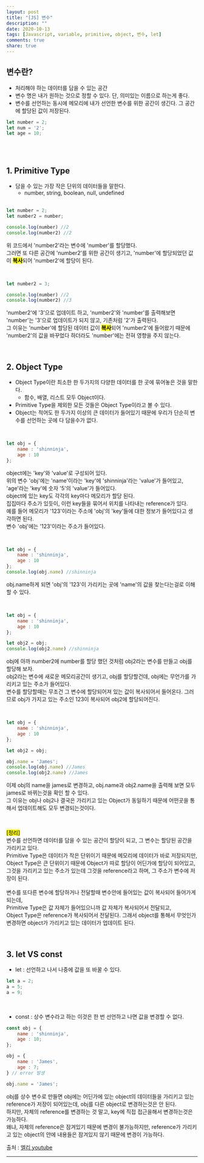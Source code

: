 ```yaml
---
layout: post
title: "[JS] 변수"
description: ""
date: 2020-10-13
tags: [Javascript, variable, primitive, object, 변수, let]
comments: true
share: true
---
```


## 변수란?

* 처리해야 하는 데이터를 담을 수 있는 공간
* 변수 명은 내가 원하는 것으로 정할 수 있다. 단, 의미있는 이름으로 하는게 좋다.
* 변수를 선언하는 동시에 메모리에 내가 선언한 변수를 위한 공간이 생긴다. 그 공간에 할당된 값이 저장된다.

```javascript
let number = 2;
let num = '2';
let age = 10;
```
<br>
<br>


## 1. Primitive Type

* 담을 수 있는 가장 작은 단위의 데이터들을 말한다.<br>
    - number, string, boolean, null, undefined<br><br>


```javascript
let number = 2;
let number2 = number;

console.log(number) //2
console.log(number2) //2
```

위 코드에서 'number2'라는 변수에 'number'를 할당했다.<br>
그러면 또 다른 공간에 'number2'를 위한 공간이 생기고,
'number'에 할당되었던 값이 <mark><strong>복사</strong></mark>되어 'number2'에 할당이 된다.

<br>

```javascript
let number2 = 3;

console.log(number) //2
console.log(number2) //3
```
'number2'에 '3'으로 업데이트 하고, 'number2'와 'number'를 출력해보면<br>
'number'는 '3'으로 업데이트가 되지 않고, 기존처럼 '2'가 출력된다.<br>
그 이유는 'number'에 할당된 데이터 값이 <mark><strong>복사</strong></mark>되어 'number2'에 들어왔기 때문에 'number2'의 값을 바꾸었다 하더라도 'number'에는 전혀 영향을 주지 않는다.


<br>

## 2. Object Type

* Object Type이란 최소한 한 두가지의 다양한 데이터를 한 곳에 묶어놓은 것을 말한다.
    - 함수, 배열, 리스트 모두 Object이다.
* Primitive Type을 제외한 모든 것들은 Object Type이라고 볼 수 있다.
* Object는 적어도 한 두가지 이상의 큰 데이터가 들어있기 때문에 우리가 단순히 변수를 선언하는 곳에 다 담을수가 없다.

<br>

```javascript
let obj = {
    name : 'shinninja',
    age : 10
};
```
object에는 'key'와 'value'로 구성되어 있다.<br>
위의 변수 'obj'에는 'name'이라는 'key'에 'shinninja'라는 'value'가 들어있고, <br>
'age'라는 'key'에 숫자 '5'의 'value'가 들어있다.<br>
object에 있는 key도 각각의 key마다 메모리가 할당 된다.<br>
집집마다 주소가 있듯이, 이런 key들을 묶어서 위치를 나타내는 reference가 있다.<br>
예를 들어 메모리가 '123'이라는 주소에 'obj'의 'key'들에 대한 정보가 들어있다고 생각하면 된다.<br>
변수 'obj'에는 '123'이라는 주소가 들어있다.

<br>

```javascript
let obj = {
    name : 'shinninja',
    age : 10
};
console.log(obj.name) //shinninja
```
obj.name하게 되면 'obj'의 '123'이 가리키는 곳에 'name'의 값을 찾는다는걸로 이해할 수 있다.

<br>


```javascript
let obj = {
    name : 'shinninja',
    age : 10
};

let obj2 = obj;
console.log(obj2.name) //shinninja
```
obj에 아까 number2에 number를 할당 했던 것처럼 obj2라는 변수를 만들고 obj를 할당해 보자.<br>
obj2라는 변수에 새로운 메모리공간이 생기고, obj를 할당할건데, obj에는 무언가를 가리키고 있는 주소가 들어있다.<br>
변수를 할당할때는 무조건 그 변수에 할당되어져 있는 값이 복사되어서 들어온다. 그러므로 obj가 가지고 있는 주소인 123이 복사되어 obj2에 할당되어진다.

<br>

```javascript
let obj = {
    name : 'shinninja',
    age : 10
};

let obj2 = obj;

obj.name = 'James';
console.log(obj.name) //James
console.log(obj2.name) //James
```

이제 obj의 name을 james로 변경하고, obj.name과 obj2.name을 출력해 보면 모두 james로 바뀌는것을 확인 할 수 있다.<br>
그 이유는 obj나 obj2나 결국은 가리키고 있는 Object가 동일하기 때문에 어떤곳을 통해서 업데이트해도 모두 변경되는것이다.

<br>

<mark>[정리]</mark><br>
변수를 선언하면 데이터를 담을 수 있는 공간이 할당이 되고, 그 변수는 할당된 공간을 가리키고 있다.<br>
Primitive Type은 데이터가 작은 단위이기 때문에 메모리에 데이터가 바로 저장되지만, <br>
Object Type은 큰 단위이기 때문에 Object가 따로 할당이 어딘가에 할당이 되어있고, 그것을 가리키고 있는 주소가 있는데 그것을 reference라고 하며, 그 주소가 변수에 저장이 된다.
<br><br>
변수를 또다른 변수에 할당하거나 전달할때 변수안에 들어있는 값이 복사되어 들어가게 되는데,<br>
Primitive Type은 값 자체가 들어있으니까 값 자체가 복사되어서 전달되고,<br>
Object Type은 reference가 복사되어서 전달된다. 그래서 object를 통해서 무엇인가 변경하면 object가 가리키고 있는 데이터가 업데이트 된다.


<br>

## 3. let VS const

* let : 선언하고 나서 나중에 값을 또 바꿀 수 있다.

```javascript
let a = 2;
a = 5;
a = 9;
```
<br>

* const : 상수 변수라고 하는 이것은 한 번 선언하고 나면 값을 변경할 수 없다.

```javascript
const obj = {
    name : 'shinninja',
    age : 10;
};

obj = {
    name : 'James',
    age : 7;
} // error 발생

obj.name = 'James';
```

obj를 상수 변수로 만들면 obj에는 어딘가에 있는 object의 데이터들을 가리키고 있는 reference가 저장이 되어있는데,
obj를 다른 object로 변경하는것은 안 된다. <br>
하지만, 자체의 reference를 변경하는 것 말고, key에 직접 접근을해서 변경하는것은 가능하다.<br>
왜냐, 자체의 reference은 잠겨있기 때문에 변경이 불가능하지만, reference가 가리키고 있는 object의 안에 내용들은 잠겨있지 않기 때문에 변경이 가능하다.


<p class="reference-txt">출처 : 
    <a href="https://youtu.be/__Zz17_5FRU" target="_blankd">엘리 youtube</a>
</p>

--- 
